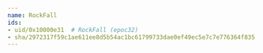 ```yaml
---
name: RockFall
ids:
- uid/0x10000e31  # RockFall (epoc32)
- sha/2972317f59c1ae611ee8d5b54ac1bc61799733dae0ef49ec5e7c7e776364f835  # RockFall . kB (epoc32)
---
```

